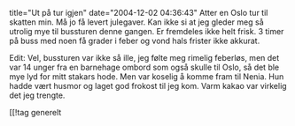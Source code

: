 title="Ut på tur igjen"
date="2004-12-02 04:36:43"
Atter en Oslo tur til skatten min. Må jo få levert julegaver. Kan ikke si at jeg gleder meg så utrolig mye til bussturen denne gangen. Er fremdeles ikke helt frisk. 3 timer på buss med noen få grader i feber og vond hals frister ikke akkurat.

Edit: Vel, bussturen var ikke så ille, jeg følte meg rimelig feberløs, men det var 14 unger fra en barnehage ombord som også skulle til Oslo, så det ble mye lyd for mitt stakars hode. Men var koselig å komme fram til Nenia. Hun hadde vært husmor og laget god frokost til jeg kom. Varm kakao var virkelig det jeg trengte.

[[!tag  generelt
